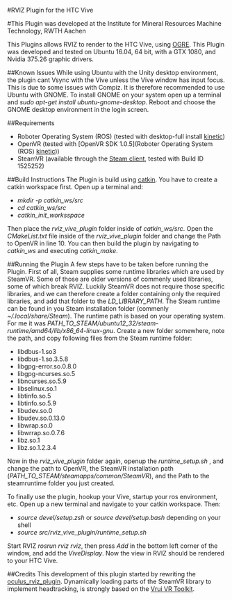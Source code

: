 #RVIZ Plugin for the HTC Vive

#This Plugin was developed at the Institute for Mineral Resources Machine Technology, RWTH Aachen

This Plugins allows RVIZ to render to the HTC Vive, using [OGRE](http://www.ogre3d.org/). This Plugin was developed and tested on Ubuntu 16.04, 64 bit, with a GTX 1080, and Nvidia 375.26 graphic drivers. 

##Known Issues
While using Ubuntu with the Unity desktop environment, the plugin cant Vsync with the Vive unless the Vive window has input focus. This is due to some issues with Compiz. It is therefore recommended to use Ubuntu with GNOME. To install GNOME on your system open up a terminal and *sudo apt-get install ubuntu-gnome-desktop*. Reboot and choose the GNOME desktop environment in the login screen.

##Requirements
* Roboter Operating System (ROS) (tested with desktop-full install [kinetic](http://wiki.ros.org/kinetic/Installation/Ubuntu))
* OpenVR (tested with [OpenVR SDK 1.0.5](Roboter Operating System (ROS) [kinetic](http://wiki.ros.org/kinetic/Installation/Ubuntu)))
* SteamVR (available through the [Steam client](http://store.steampowered.com/about/), tested with Build ID 1525252)


##Build Instructions
The Plugin is build using [catkin](http://wiki.ros.org/catkin). You have to create a catkin workspace first. Open up a terminal and:

* *mkdir -p catkin_ws/src*
* *cd catkin_ws/src*
* *catkin_init_worksspace*

Then place the *rviz_vive_plugin* folder inside of *catkin_ws/src*. Open the *CMakeList.txt* file inside of the *rviz_vive_plugin* folder and change the Path to OpenVR in line 10. You can then build the plugin by navigating to *catkin_ws* and executing *catkin_make*.

##Running the Plugin
A few steps have to be taken before running the Plugin. First of all, Steam supplies some runtime libraries which are used by SteamVR. Some of those are older versions of commenly used libraries, some of which break RVIZ. Luckily SteamVR does not require those specific libraries, and we can therefore create a folder containing only the required libraries, and add that folder to the *LD_LIBRARY_PATH*. The Steam runtime can be found in you Steam installation folder (commenly *~/.local/share/Steam*). The runtime path is based on your operating system. For me it was *PATH_TO_STEAM/ubuntu12_32/steam-runtime/amd64/lib/x86_64-linux-gnu*. Create a new folder somewhere, note the path, and copy following files from the Steam runtime folder: 

* libdbus-1.so3
* libdbus-1.so.3.5.8
* libgpg-error.so.0.8.0
* libgpg-ncurses.so.5
* libncurses.so.5.9
* libselinux.so.1
* libtinfo.so.5
* libtinfo.so.5.9
* libudev.so.0
* libudev.so.0.13.0
* libwrap.so.0
* libwrrap.so.0.7.6
* libz.so.1
* libz.so.1.2.3.4

Now in the *rviz_vive_plugin* folder again, openup the *runtime_setup.sh* , and change the path to OpenVR, the SteamVR installation path (*PATH_TO_STEAM/steamapps/common/SteamVR*), and the Path to the steamruntime folder you just created.

To finally use the plugin, hookup your Vive, startup your ros environment, etc. Open up a new terminal and navigate to your catkin workspace. Then:

* *source devel/setup.zsh* or *source devel/setup.bash* depending on your shell
* *source src/rviz_vive_plugin/runtime_setup.sh*

Start RVIZ *rosrun rviz rviz*, then press *Add* in the bottom left corner of the window, and add the *ViveDisplay*. Now the view in RVIZ should be rendered to your HTC Vive.

##Credits
This development of this plugin started by rewriting the [oculus_rviz_plugin](http://wiki.ros.org/oculus_rviz_plugins). Dynamically loading parts of the SteamVR library to implement headtracking, is strongly based on the [Vrui VR Toolkit](http://idav.ucdavis.edu/~okreylos/ResDev/Vrui/).